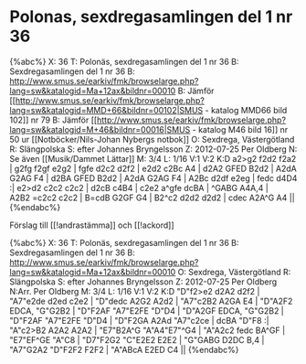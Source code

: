 # Polonas, sexdregasamlingen del 1 nr 36

{%abc%}
X: 36
T: Polonäs, sexdregasamlingen del 1 nr 36
B: Sexdregasamlingen del 1 nr 36
B: http://www.smus.se/earkiv/fmk/browselarge.php?lang=sw&katalogid=Ma+12ax&bildnr=00010
B: Jämför [[http://www.smus.se/earkiv/fmk/browselarge.php?lang=sw&katalogid=MMD+66&bildnr=00102|SMUS - katalog MMD66 bild 102]] nr 79
B: Jämför [[http://www.smus.se/earkiv/fmk/browselarge.php?lang=sw&katalogid=M+46&bildnr=00016|SMUS - katalog M46 bild 16]] nr 50 ur [[Notböcker/Nils-Johan Nybergs notbok]]
O: Sexdrega, Västergötland
R: Slängpolska
S: efter Johannes Bryngelsson
Z: 2012-07-25 Per Oldberg
N: Se även [[Musik/Dammet Lättar]]
M: 3/4
L: 1/16
V:1
V:2
K:D
a2>g2 f2d2 f2a2 | g2fg f2gf e2g2 | fgfe d2c2 d2f2 | e2d2 c2Bc A4 | d2A2 GFED B2d2 | 
A2dA G2AG F4 | d2BA GFED B2d2 | A2dA G2AG F4 | A2Bc d2df e2eg | fedc d4D4 :|
e2>d2 c2c2 c2c2 | d2cB c4B4 | c2e2 a^gfe dcBA | ^GABG A4A,4 |  
A2B2 =c2c2 c2c2 | B=cdB G2GF G4 | B2^c2 d2d2 d2d2 | cdec A2A^G A4 || 
{%endabc%}

Förslag till [[!andrastämma]] och [[!ackord]]

{%abc%}
X: 36
T: Polonäs, sexdregasamlingen del 1 nr 36
B: Sexdregasamlingen del 1 nr 36
B: http://www.smus.se/earkiv/fmk/browselarge.php?lang=sw&katalogid=Ma+12ax&bildnr=00010
O: Sexdrega, Västergötland
R: Slängpolska
S: efter Johannes Bryngelsson
Z: 2012-07-25 Per Oldberg
N:Arr. Per Oldberg
M: 3/4
L: 1/16
V:1
V:2
K:D
"D"f2>e2 d2A2 d2f2 | "A7"e2de d2ed c2e2 | "D"dedc A2G2 A2d2 | "A7"c2B2 A2GA E4 | "D"A2F2 EDCA, "G"G2B2 | 
"D"F2AF "A7"E2FE "D"D4 | "D"A2GF EDCA, "G"G2B2 | "D"F2AF "A7"E2FE "D"D4 | "D"F2GA A2Ad "A7"c2ce | dcBA "D"F8 :| 
"A"c2>B2 A2A2 A2A2 | "E7"B2A^G "A"A4"E7"^G4 | "A"A2c2 fedc BA^GF | "E7"EF^GE "A"C8 | 
"D7"F2G2 "C"E2E2 E2E2 | "G"GABG D2DC B,4 | "A7"G2A2 "D"F2F2 F2F2 | "A"ABcA E2ED C4 || 
{%endabc%}
